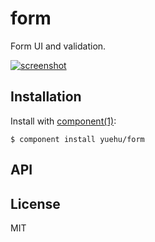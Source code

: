 
# form

Form UI and validation.

[![screenshot](https://f.cloud.github.com/assets/290496/1947406/11e20bac-8053-11e3-95bd-86cff9f30ed4.png)](http://yuehu.github.io/form/)


## Installation

Install with [component(1)](http://component.io):

    $ component install yuehu/form

## API



## License

MIT
